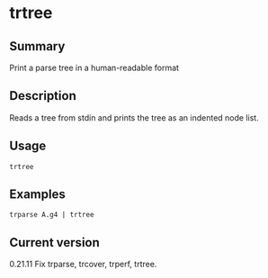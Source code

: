 # trtree

## Summary

Print a parse tree in a human-readable format

## Description

Reads a tree from stdin and prints the tree as an indented node list.

## Usage

    trtree

## Examples

    trparse A.g4 | trtree

## Current version

0.21.11 Fix trparse, trcover, trperf, trtree.

